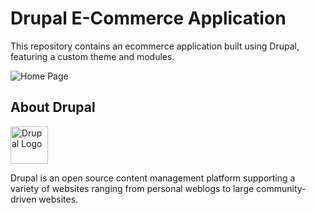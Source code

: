 # Drupal E-Commerce Application

This repository contains an ecommerce application built using Drupal, featuring a custom theme and modules.

![Home Page](https://github.com/Shyam16102001/Drupal-E-Commerce/assets/55325014/99374fc5-bc86-4f11-ac29-229961681dac)

## About Drupal
<img alt="Drupal Logo" src="https://www.drupal.org/files/Wordmark_blue_RGB.png" height="60px">

Drupal is an open source content management platform supporting a variety of
websites ranging from personal weblogs to large community-driven websites.
